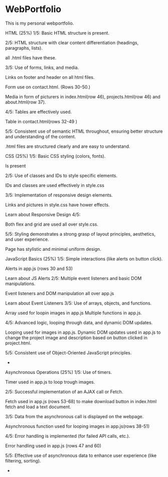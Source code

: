 # WebPortfolio
 This is my personal webportfolio.

HTML (25%)
1/5:
Basic HTML structure is present.


2/5:
HTML structure with clear content differentiation (headings, paragraphs, lists).

all .html files have these.

3/5:
Use of forms, links, and media.

Links on footer and header on all html files.

Form use on contact.html. (Rows 30-50.)

Media in form of picturers in index.html(row 46), projects.html(row 46) and about.html(row 37).



4/5:
Tables are effectively used.

Table in contact.html(rows 32-49 )

5/5:
Consistent use of semantic HTML throughout, ensuring better structure and understanding of the content.

.html files are structured clearly and are easy to understand. 

CSS (25%)
1/5:
Basic CSS styling (colors, fonts).

Is present

2/5:
Use of classes and IDs to style specific elements.

IDs and classes are used effectively in style.css

3/5:
Implementation of responsive design elements.

Links and pictures in style.css have hower effects. 

Learn about Responsive Design
4/5:

Both flex and grid are used all over style.css.

5/5:
Styling demonstrates a strong grasp of layout principles, aesthetics, and user experience.

Page has stylistic and minimal uniform design. 

JavaScript Basics (25%)
1/5:
Simple interactions (like alerts on button click).

Alerts in app.js (rows 30 and 53)

Learn about JS Alerts
2/5:
Multiple event listeners and basic DOM manipulations.

Event listeners and DOM manipulation all over app.js

Learn about Event Listeners
3/5:
Use of arrays, objects, and functions.

Array used for loopin images in app.js
Multiple functions in app.js.

4/5:
Advanced logic, looping through data, and dynamic DOM updates.

Looping used for images in app.js. Dynamic DOM updates used in app.js to change the project image and description based on button clicked in project.html.


5/5:
Consistent use of Object-Oriented JavaScript principles.

-

Asynchronous Operations (25%)
1/5:
Use of timers.

Timer used in app.js to loop trough images. 


2/5:
Successful implementation of an AJAX call or Fetch.

Fetch used in app.js (rows 53-68) to make download button in index.html fetch and load a text document. 


3/5:
Data from the asynchronous call is displayed on the webpage.

Asynchronous function used for looping images in app.js(rows 38-51)

4/5:
Error handling is implemented (for failed API calls, etc.).

Error handling used in app.js (rows 47 and 60)


5/5:
Effective use of asynchronous data to enhance user experience (like filtering, sorting).

-